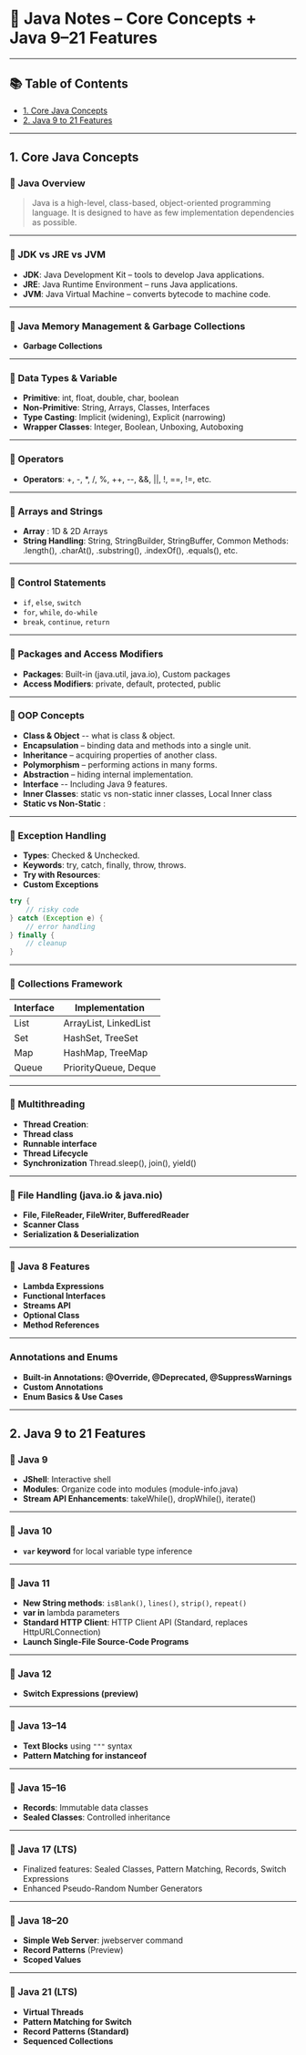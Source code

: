 # 📘 Java Notes – Core Concepts + Java 9–21 Features

---

## 📚 Table of Contents

- [1. Core Java Concepts](#1-core-java-concepts)
- [2. Java 9 to 21 Features](#2-java-9-to-21-features)

---

## 1. Core Java Concepts

### 🔹 Java Overview
> Java is a high-level, class-based, object-oriented programming language. It is designed to have as few implementation dependencies as possible.

---

### 🔹 JDK vs JRE vs JVM
- **JDK**: Java Development Kit – tools to develop Java applications.
- **JRE**: Java Runtime Environment – runs Java applications.
- **JVM**: Java Virtual Machine – converts bytecode to machine code.

---
### 🔹 Java Memory Management & Garbage Collections
- **Garbage Collections**

---

### 🔹 Data Types & Variable
- **Primitive**: int, float, double, char, boolean
- **Non-Primitive**: String, Arrays, Classes, Interfaces
- **Type Casting**: Implicit (widening), Explicit (narrowing)
- **Wrapper Classes**: Integer, Boolean, Unboxing, Autoboxing

---
### 🔹 Operators
- **Operators**: +, -, *, /, %, ++, --, &&, ||, !, ==, !=, etc.

---

### 🔹 Arrays and Strings
- **Array** : 1D & 2D Arrays
- **String Handling**: String, StringBuilder, StringBuffer, Common Methods: .length(), .charAt(), .substring(), .indexOf(), .equals(), etc.

  
---
### 🔹 Control Statements
- `if`, `else`, `switch`
- `for`, `while`, `do-while`
- `break`, `continue`, `return`

---

### 🔹 Packages and Access Modifiers
- **Packages**: Built-in (java.util, java.io), Custom packages
- **Access Modifiers**: private, default, protected, public

---

### 🔹 OOP Concepts
- **Class & Object** -- what is class & object.
- **Encapsulation** – binding data and methods into a single unit.
- **Inheritance** – acquiring properties of another class.
- **Polymorphism** – performing actions in many forms.
- **Abstraction** – hiding internal implementation.
- **Interface** -- Including Java 9 features.
- **Inner Classes**: static vs non-static inner classes, Local Inner class
- **Static vs Non-Static** : 

---

### 🔹 Exception Handling
- **Types**: Checked & Unchecked.
- **Keywords**: try, catch, finally, throw, throws.
- **Try with Resources**:
- **Custom Exceptions**


```java
try {
    // risky code
} catch (Exception e) {
    // error handling
} finally {
    // cleanup
}
```

---

### 🔹 Collections Framework
| Interface | Implementation |
|-----------|----------------|
| List      | ArrayList, LinkedList |
| Set       | HashSet, TreeSet |
| Map       | HashMap, TreeMap |
| Queue     | PriorityQueue, Deque |

---
### 🔹 Multithreading
- **Thread Creation**:
- **Thread class**
- **Runnable interface**
- **Thread Lifecycle**
- **Synchronization**
  Thread.sleep(), join(), yield()

---
### 🔹 File Handling (java.io & java.nio)
- **File, FileReader, FileWriter, BufferedReader**
- **Scanner Class**
- **Serialization & Deserialization**

---
### 🔹 Java 8 Features
- **Lambda Expressions**
- **Functional Interfaces**
- **Streams API**
- **Optional Class**
- **Method References**

---
### Annotations and Enums
- **Built-in Annotations: @Override, @Deprecated, @SuppressWarnings**
- **Custom Annotations**
- **Enum Basics & Use Cases**

---

## 2. Java 9 to 21 Features

### 🔹 Java 9
- **JShell**: Interactive shell
- **Modules**: Organize code into modules (module-info.java)
- **Stream API Enhancements**: takeWhile(), dropWhile(), iterate()

---

### 🔹 Java 10
- **`var` keyword** for local variable type inference

---

### 🔹 Java 11
- **New String methods**: `isBlank()`, `lines()`, `strip()`, `repeat()`
- **var in** lambda parameters
- **Standard HTTP Client**: HTTP Client API (Standard, replaces HttpURLConnection)
- **Launch Single-File Source-Code Programs**

---

### 🔹 Java 12
- **Switch Expressions (preview)**
  
---

### 🔹 Java 13–14
- **Text Blocks** using `"""` syntax
- **Pattern Matching for instanceof**

---

### 🔹 Java 15–16
- **Records**: Immutable data classes
- **Sealed Classes**: Controlled inheritance

---

### 🔹 Java 17 (LTS)
- Finalized features: Sealed Classes, Pattern Matching, Records, Switch Expressions
- Enhanced Pseudo-Random Number Generators

---

### 🔹 Java 18–20
- **Simple Web Server**: jwebserver command
- **Record Patterns** (Preview)
- **Scoped Values**

---

### 🔹 Java 21 (LTS)
- **Virtual Threads**
- **Pattern Matching for Switch**
- **Record Patterns (Standard)**
- **Sequenced Collections**
